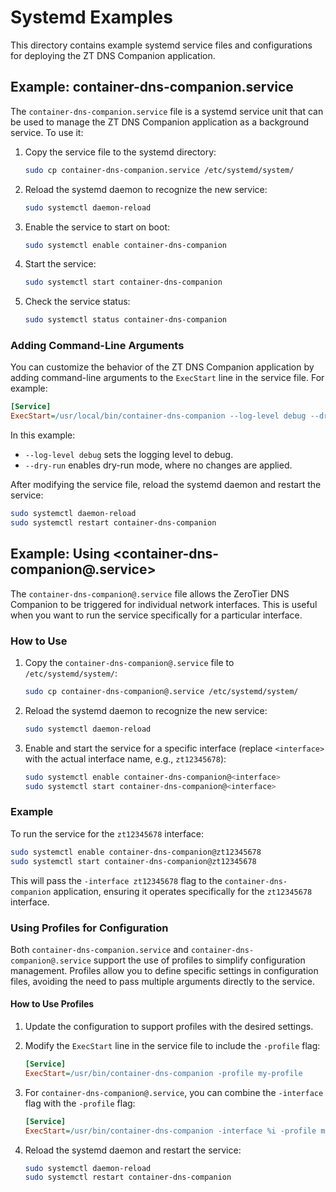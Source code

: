 # Systemd Examples

This directory contains example systemd service files and configurations for deploying the ZT DNS Companion application.

## Example: container-dns-companion.service

The `container-dns-companion.service` file is a systemd service unit that can be used to manage the ZT DNS Companion application as a background service. To use it:

1. Copy the service file to the systemd directory:

   ```bash
   sudo cp container-dns-companion.service /etc/systemd/system/
   ```

2. Reload the systemd daemon to recognize the new service:

   ```bash
   sudo systemctl daemon-reload
   ```

3. Enable the service to start on boot:

   ```bash
   sudo systemctl enable container-dns-companion
   ```

4. Start the service:

   ```bash
   sudo systemctl start container-dns-companion
   ```

5. Check the service status:

   ```bash
   sudo systemctl status container-dns-companion
   ```

### Adding Command-Line Arguments

You can customize the behavior of the ZT DNS Companion application by adding command-line arguments to the `ExecStart` line in the service file. For example:

```ini
[Service]
ExecStart=/usr/local/bin/container-dns-companion --log-level debug --dry-run
```

In this example:

- `--log-level debug` sets the logging level to debug.
- `--dry-run` enables dry-run mode, where no changes are applied.

After modifying the service file, reload the systemd daemon and restart the service:

```bash
sudo systemctl daemon-reload
sudo systemctl restart container-dns-companion
```

## Example: Using <container-dns-companion@.service>

The `container-dns-companion@.service` file allows the ZeroTier DNS Companion to be triggered for individual network interfaces. This is useful when you want to run the service specifically for a particular interface.

### How to Use

1. Copy the `container-dns-companion@.service` file to `/etc/systemd/system/`:

   ```bash
   sudo cp container-dns-companion@.service /etc/systemd/system/
   ```

2. Reload the systemd daemon to recognize the new service:

   ```bash
   sudo systemctl daemon-reload
   ```

3. Enable and start the service for a specific interface (replace `<interface>` with the actual interface name, e.g., `zt12345678`):

   ```bash
   sudo systemctl enable container-dns-companion@<interface>
   sudo systemctl start container-dns-companion@<interface>
   ```

### Example

To run the service for the `zt12345678` interface:

```bash
sudo systemctl enable container-dns-companion@zt12345678
sudo systemctl start container-dns-companion@zt12345678
```

This will pass the `-interface zt12345678` flag to the `container-dns-companion` application, ensuring it operates specifically for the `zt12345678` interface.

### Using Profiles for Configuration

Both `container-dns-companion.service` and `container-dns-companion@.service` support the use of profiles to simplify configuration management. Profiles allow you to define specific settings in configuration files, avoiding the need to pass multiple arguments directly to the service.

#### How to Use Profiles

1. Update the configuration to support profiles with the desired settings.

2. Modify the `ExecStart` line in the service file to include the `-profile` flag:

   ```ini
   [Service]
   ExecStart=/usr/bin/container-dns-companion -profile my-profile
   ```

3. For `container-dns-companion@.service`, you can combine the `-interface` flag with the `-profile` flag:

   ```ini
   [Service]
   ExecStart=/usr/bin/container-dns-companion -interface %i -profile my-profile
   ```

4. Reload the systemd daemon and restart the service:

   ```bash
   sudo systemctl daemon-reload
   sudo systemctl restart container-dns-companion
   ```
